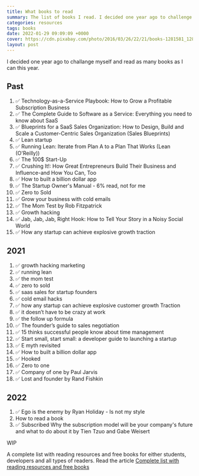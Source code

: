 ```yaml
---
title: What books to read
summary: The list of books I read. I decided one year ago to challenge myself and read as many books as I can this year. Take a look at this article and find all of them.
categories: resources
tags: books
date: 2022-01-29 09:09:09 +0000
cover: https://cdn.pixabay.com/photo/2016/03/26/22/21/books-1281581_1280.jpg
layout: post
---
```


I decided one year ago to challange myself and read as many books as I can this year.

## Past

1. ✅ Technology-as-a-Service Playbook: How to Grow a Profitable Subscription Business
2. ✅ The Complete Guide to Software as a Service: Everything you need to know about SaaS
3. ✅ Blueprints for a SaaS Sales Organization: How to Design, Build and Scale a Customer-Centric Sales Organization (Sales Blueprints)
4. ✅ Lean startup
5. ✅ Running Lean: Iterate from Plan A to a Plan That Works (Lean (O'Reilly))
6. ✅ The 100$ Start-Up
7. ✅ Crushing It!: How Great Entrepreneurs Build Their Business and Influence-and How You Can, Too
8. ✅ How to built a billion dollar app
9. ✅ The Startup Owner's Manual - 6% read, not for me
10. ✅ Zero to Sold
11. ✅ Grow your business with cold emails
12. ✅ The Mom Test by Rob Fitzpatrick
13. ✅ Growth hacking
14. ✅ Jab, Jab, Jab, Right Hook: How to Tell Your Story in a Noisy Social World
15. ✅ How any startup can achieve explosive growth traction

## 2021

1. ✅ growth hacking marketing
2. ✅ running lean
3. ✅ the mom test
4. ✅ zero to sold
5. ✅ saas sales for startup founders
6. ✅ cold email hacks
7. ✅ how any startup can achieve explosive customer growth Traction
8. ✅ it doesn’t have to be crazy at work
9. ✅ the follow up formula
10. ✅ The founder’s guide to sales negotiation
11. ✅ 15 thinks successful people know about time management
12. ✅ Start small, start small: a developer guide to launching a startup
13. ✅ E myth revisited
14. ✅ How to built a billion dollar app
15. ✅ Hooked
16. ✅ Zero to one
17. ✅ Company of one by Paul Jarvis
18. ✅ Lost and founder by Rand Fishkin

## 2022

1. ✅ Ego is the enemy by Ryan Holiday - Is not my style
2. How to read a book
3. ✅ Subscribed Why the subscription model will be your company's future and what to do about it by Tien Tzuo and Gabe Weisert

WIP

A complete list with reading resources and free books for either students, developers and all types of readers. Read the article [Complete list with reading resources and free books](https://whyboobo.com/resources/free-books-and-reading-resources/)
